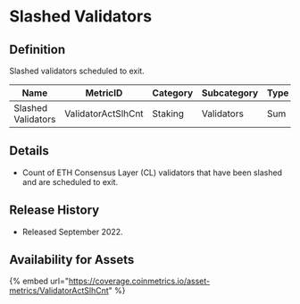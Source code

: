 # Slashed Validators

## Definition

Slashed validators scheduled to exit.

| Name               | MetricID           | Category | Subcategory | Type | Unit       | Interval |
| ------------------ | ------------------ | -------- | ----------- | ---- | ---------- | -------- |
| Slashed Validators | ValidatorActSlhCnt | Staking  | Validators  | Sum  | Validators | 1 day    |

## Details

* Count of ETH Consensus Layer (CL) validators that have been slashed and are scheduled to exit.

## Release History

* Released September 2022.

## Availability for Assets

{% embed url="https://coverage.coinmetrics.io/asset-metrics/ValidatorActSlhCnt" %}
